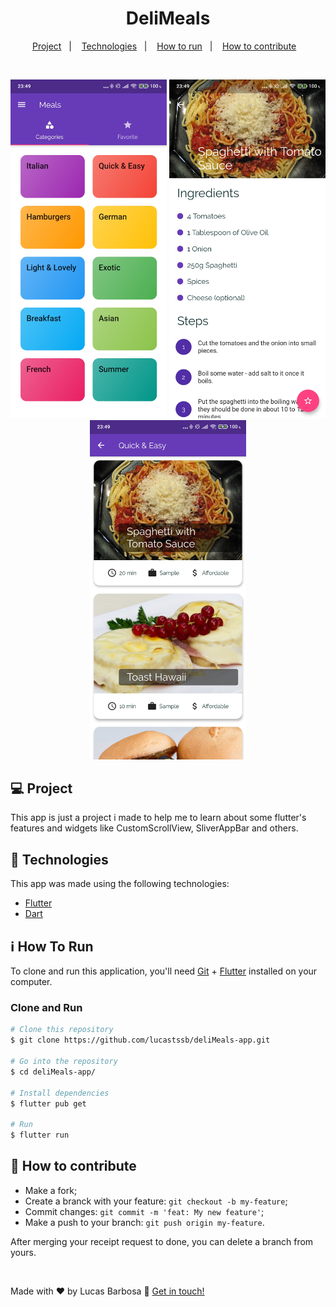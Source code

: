<h1 align="center"> DeliMeals </h1>

<p align="center">
  <a href="#-project">Project</a>&nbsp;&nbsp;&nbsp;|&nbsp;&nbsp;&nbsp;
  <a href="#rocket-technologies">Technologies</a>&nbsp;&nbsp;&nbsp;|&nbsp;&nbsp;&nbsp;
  <a href="#information_source-how-to-run">How to run</a>&nbsp;&nbsp;&nbsp;|&nbsp;&nbsp;&nbsp;
  <a href="#-how-to-contribute">How to contribute</a>&nbsp;&nbsp;&nbsp;
  
</p>

<br>

<p align="center">
  <img alt="App screen1" src=".github/screen1.jpg" width="250px">
  <img alt="App screen2" src=".github/screen2.jpg" width="250px">
  <img alt="App screen3" src=".github/screen3.jpg" width="250px">
</p>

## 💻 Project

This app is just a project i made to help me to learn about some flutter's features and widgets like CustomScrollView, SliverAppBar and others. 


## :rocket: Technologies

This app was made using the following technologies:
- [Flutter][flutter]
- [Dart][dart]

## :information_source: How To Run

To clone and run this application, you'll need [Git](https://git-scm.com) + [Flutter][flutter] installed on your computer.

### Clone and Run 

```bash
# Clone this repository
$ git clone https://github.com/lucastssb/deliMeals-app.git

# Go into the repository
$ cd deliMeals-app/

# Install dependencies
$ flutter pub get

# Run 
$ flutter run

```

## 🤔 How to contribute

-  Make a fork;
-  Create a branck with your feature: `git checkout -b my-feature`;
-  Commit changes: `git commit -m 'feat: My new feature'`;
-  Make a push to your branch: `git push origin my-feature`.

After merging your receipt request to done, you can delete a branch from yours.

<br>

Made with ♥ by Lucas Barbosa :wave: [Get in touch!](https://www.linkedin.com/in/lucas-barbosa-60b56416b/)


[flutter]: https://flutter.dev/
[dart]: https://dart.dev/